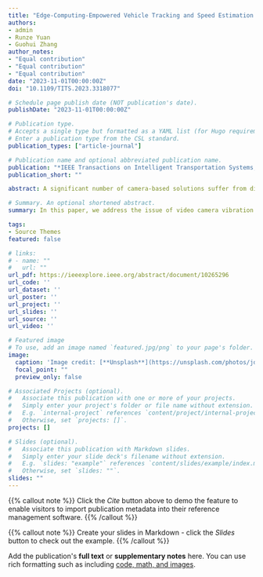 ```yaml
---
title: "Edge-Computing-Empowered Vehicle Tracking and Speed Estimation Against Strong Image Vibrations Using Surveillance Monocular Camera"
authors:
- admin
- Runze Yuan
- Guohui Zhang
author_notes:
- "Equal contribution"
- "Equal contribution"
- "Equal contribution"
date: "2023-11-01T00:00:00Z"
doi: "10.1109/TITS.2023.3318077"

# Schedule page publish date (NOT publication's date).
publishDate: "2023-11-01T00:00:00Z"

# Publication type.
# Accepts a single type but formatted as a YAML list (for Hugo requirements).
# Enter a publication type from the CSL standard.
publication_types: ["article-journal"]

# Publication name and optional abbreviated publication name.
publication: "*IEEE Transactions on Intelligent Transportation Systems, 24*(11)"
publication_short: ""

abstract: A significant number of camera-based solutions suffer from different kinds of performance issues, caused by unstable weather conditions e.g., wind, object overlapping due to heavy traffic flow, and lack of adjustment for a certain location where the camera is installed and fixed. In this paper, we developed an effective approach to traffic flow monitoring under daytime conditions by applying machine learning and computer vision techniques to extract motion traffic data parameters from the videos captured by the static surveillance camera installed and fixed at the intersection. We address the issue of video camera vibration and jittering by applying image-matching algorithms. In order to calculate the vehicle speed, we utilize the projective transformation to compute the real object distance from an image taken by a single camera installed at the road intersection. We adapt and employ state-of-the-art object detectors, transfer learning, and analytical computer vision methods to detect and track vehicles and measure moving speed and vehicle volume from a predefined detection area extracted from monocular videos. The developed approach is proven to be effective in estimating vehicle speed and vehicle volume using video sequences captured from a stationary camera. Experimental results obtained during the study prove the efficiency of the proposed method under strong vibration conditions. The proposed framework achieved promising tracking performance on custom-labeled test video clips with a small absolute error of 3.97% for traffic flow average speed estimation. An additional test on a video from BrnoCompSpeed Dataset shows that the proposed method can reduce the average speed estimation error by 51.8%.

# Summary. An optional shortened abstract.
summary: In this paper, we address the issue of video camera vibration and jittering by developing an effective approach to traffic flow monitoring under daytime conditions using the machine learning and computer vision techniques to extract motion traffic data parameters from the videos captured by the static surveillance camera installed and fixed at the intersection.

tags:
- Source Themes
featured: false

# links:
# - name: ""
#   url: ""
url_pdf: https://ieeexplore.ieee.org/abstract/document/10265296
url_code: ''
url_dataset: ''
url_poster: ''
url_project: ''
url_slides: ''
url_source: ''
url_video: ''

# Featured image
# To use, add an image named `featured.jpg/png` to your page's folder. 
image:
  caption: 'Image credit: [**Unsplash**](https://unsplash.com/photos/jdD8gXaTZsc)'
  focal_point: ""
  preview_only: false

# Associated Projects (optional).
#   Associate this publication with one or more of your projects.
#   Simply enter your project's folder or file name without extension.
#   E.g. `internal-project` references `content/project/internal-project/index.md`.
#   Otherwise, set `projects: []`.
projects: []

# Slides (optional).
#   Associate this publication with Markdown slides.
#   Simply enter your slide deck's filename without extension.
#   E.g. `slides: "example"` references `content/slides/example/index.md`.
#   Otherwise, set `slides: ""`.
slides: ""
---
```


{{% callout note %}}
Click the *Cite* button above to demo the feature to enable visitors to import publication metadata into their reference management software.
{{% /callout %}}

{{% callout note %}}
Create your slides in Markdown - click the *Slides* button to check out the example.
{{% /callout %}}

Add the publication's **full text** or **supplementary notes** here. You can use rich formatting such as including [code, math, and images](https://docs.hugoblox.com/content/writing-markdown-latex/).
